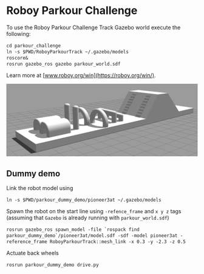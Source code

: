 # Roboy Parkour Challenge

To use the Roboy Parkour Challenge Track Gazebo world execute the following:
```
cd parkour_challenge
ln -s $PWD/RoboyParkourTrack ~/.gazebo/models
roscore&
rosrun gazebo_ros gazebo parkour_world.sdf
```

Learn more at [www.roboy.org/win](https://roboy.org/win/).

![Gazebo Parkour Track](https://github.com/Roboy/parkour_challenge/blob/master/images/gazebo_track.png "Gazebo Parkour Track")

## Dummy demo

Link the robot model using
```
ln -s $PWD/parkour_dummy_demo/pioneer3at ~/.gazebo/models
```

Spawn the robot on the start line using `-refence_frame` and `x y z` tags (assuming that `Gazebo` is already running with `parkour_world.sdf`)
```
rosrun gazebo_ros spawn_model -file `rospack find parkour_dummy_demo`/pioneer3at/model.sdf -sdf -model pioneer3at -reference_frame RoboyParkourTrack::mesh_link -x 0.3 -y -2.3 -z 0.5
```

Actuate back wheels
```
rosrun parkour_dummy_demo drive.py
```
